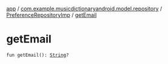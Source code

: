 [app](../../index.md) / [com.example.musicdictionaryandroid.model.repository](../index.md) / [PreferenceRepositoryImp](index.md) / [getEmail](./get-email.md)

# getEmail

`fun getEmail(): `[`String`](https://kotlinlang.org/api/latest/jvm/stdlib/kotlin/-string/index.html)`?`